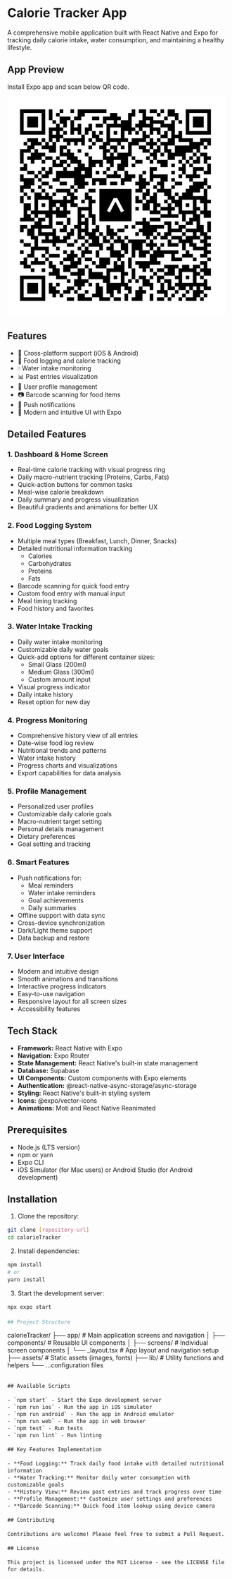 # Calorie Tracker App

A comprehensive mobile application built with React Native and Expo for tracking daily calorie intake, water consumption, and maintaining a healthy lifestyle.

## App Preview
Install Expo app and scan below QR code.


![Calorie Tracker App Preview](./Preview.png)

## Features

- 📱 Cross-platform support (iOS & Android)
- 🍎 Food logging and calorie tracking
- 💧 Water intake monitoring
- 📊 Past entries visualization
- 👤 User profile management
- 📷 Barcode scanning for food items
- 🔔 Push notifications
- 🎨 Modern and intuitive UI with Expo

## Detailed Features

### 1. Dashboard & Home Screen
- Real-time calorie tracking with visual progress ring
- Daily macro-nutrient tracking (Proteins, Carbs, Fats)
- Quick-action buttons for common tasks
- Meal-wise calorie breakdown
- Daily summary and progress visualization
- Beautiful gradients and animations for better UX

### 2. Food Logging System
- Multiple meal types (Breakfast, Lunch, Dinner, Snacks)
- Detailed nutritional information tracking
  - Calories
  - Carbohydrates
  - Proteins
  - Fats
- Barcode scanning for quick food entry
- Custom food entry with manual input
- Meal timing tracking
- Food history and favorites

### 3. Water Intake Tracking
- Daily water intake monitoring
- Customizable daily water goals
- Quick-add options for different container sizes:
  - Small Glass (200ml)
  - Medium Glass (300ml)
  - Custom amount input
- Visual progress indicator
- Daily intake history
- Reset option for new day

### 4. Progress Monitoring
- Comprehensive history view of all entries
- Date-wise food log review
- Nutritional trends and patterns
- Water intake history
- Progress charts and visualizations
- Export capabilities for data analysis

### 5. Profile Management
- Personalized user profiles
- Customizable daily calorie goals
- Macro-nutrient target setting
- Personal details management
- Dietary preferences
- Goal setting and tracking

### 6. Smart Features
- Push notifications for:
  - Meal reminders
  - Water intake reminders
  - Goal achievements
  - Daily summaries
- Offline support with data sync
- Cross-device synchronization
- Dark/Light theme support
- Data backup and restore

### 7. User Interface
- Modern and intuitive design
- Smooth animations and transitions
- Interactive progress indicators
- Easy-to-use navigation
- Responsive layout for all screen sizes
- Accessibility features

## Tech Stack

- **Framework:** React Native with Expo
- **Navigation:** Expo Router
- **State Management:** React Native's built-in state management
- **Database:** Supabase
- **UI Components:** Custom components with Expo elements
- **Authentication:** @react-native-async-storage/async-storage
- **Styling:** React Native's built-in styling system
- **Icons:** @expo/vector-icons
- **Animations:** Moti and React Native Reanimated

## Prerequisites

- Node.js (LTS version)
- npm or yarn
- Expo CLI
- iOS Simulator (for Mac users) or Android Studio (for Android development)

## Installation

1. Clone the repository:
```bash
git clone [repository-url]
cd calorieTracker
```

2. Install dependencies:
```bash
npm install
# or
yarn install
```

3. Start the development server:
```bash
npx expo start

## Project Structure

```
calorieTracker/
├── app/                    # Main application screens and navigation
│   ├── components/        # Reusable UI components
│   ├── screens/          # Individual screen components
│   └── _layout.tsx       # App layout and navigation setup
├── assets/                # Static assets (images, fonts)
├── lib/                   # Utility functions and helpers
└── ...configuration files
```

## Available Scripts

- `npm start` - Start the Expo development server
- `npm run ios` - Run the app in iOS simulator
- `npm run android` - Run the app in Android emulator
- `npm run web` - Run the app in web browser
- `npm test` - Run tests
- `npm run lint` - Run linting

## Key Features Implementation

- **Food Logging:** Track daily food intake with detailed nutritional information
- **Water Tracking:** Monitor daily water consumption with customizable goals
- **History View:** Review past entries and track progress over time
- **Profile Management:** Customize user settings and preferences
- **Barcode Scanning:** Quick food item lookup using device camera

## Contributing

Contributions are welcome! Please feel free to submit a Pull Request.

## License

This project is licensed under the MIT License - see the LICENSE file for details.
